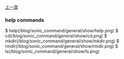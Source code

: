 [上一頁](/blog/sonic_command/general)

### help commands
$ help(/blog/sonic_command/general/show/help.png)
$ cd(/blog/sonic_command/general/show/cd.png)
$ mkdir(/blog/sonic_command/general/show/mkdir.png)
$ rmdir(/blog/sonic_command/general/show/rmdir.png)
$ ls(/blog/sonic_command/general/show/ls.png)
 
